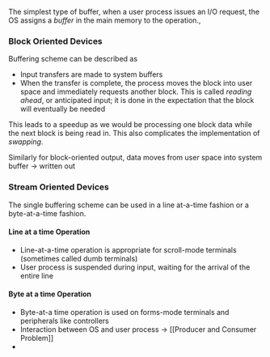 The simplest type of buffer, when a user process issues an I/O request, the OS assigns a *buffer* in the main memory to the operation., 

### Block Oriented Devices 
Buffering scheme can be described as 
- Input transfers are made to system buffers 
- When the transfer is complete, the process moves the block into user space and immediately requests another block. This is called *reading ahead*, or anticipated input; it is done in the expectation that the block will eventually be needed

This leads to a speedup as we would be processing one block data while the next block is being read in. This also complicates the implementation of *swapping*.

Similarly for block-oriented output, data moves from user space into system buffer -> written out 

### Stream Oriented Devices 
The single buffering scheme can be used in a line at-a-time fashion or a byte-at-a-time fashion. 
#### Line at a time Operation 
- Line-at-a-time operation is appropriate for scroll-mode terminals (sometimes called dumb terminals)
- User process is suspended during input, waiting for the arrival of the entire line 
#### Byte at a time Operation
- Byte-at-a time operation is used on forms-mode terminals and peripherals like controllers 
- Interaction between OS and user process -> [[Producer and Consumer Problem]]
-
